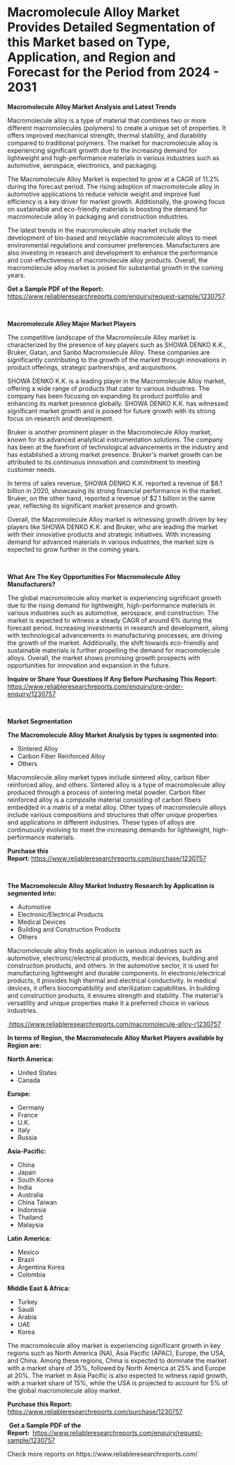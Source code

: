 <p><h1>Macromolecule Alloy Market Provides Detailed Segmentation of this Market based on Type, Application, and Region and Forecast for the Period from 2024 - 2031</h1></p><p><strong>Macromolecule Alloy Market Analysis and Latest Trends</strong></p>
<p><p>Macromolecule alloy is a type of material that combines two or more different macromolecules (polymers) to create a unique set of properties. It offers improved mechanical strength, thermal stability, and durability compared to traditional polymers. The market for macromolecule alloy is experiencing significant growth due to the increasing demand for lightweight and high-performance materials in various industries such as automotive, aerospace, electronics, and packaging.</p><p>The Macromolecule Alloy Market is expected to grow at a CAGR of 11.2% during the forecast period. The rising adoption of macromolecule alloy in automotive applications to reduce vehicle weight and improve fuel efficiency is a key driver for market growth. Additionally, the growing focus on sustainable and eco-friendly materials is boosting the demand for macromolecule alloy in packaging and construction industries.</p><p>The latest trends in the macromolecule alloy market include the development of bio-based and recyclable macromolecule alloys to meet environmental regulations and consumer preferences. Manufacturers are also investing in research and development to enhance the performance and cost-effectiveness of macromolecule alloy products. Overall, the macromolecule alloy market is poised for substantial growth in the coming years.</p></p>
<p><strong>Get a Sample PDF of the Report:&nbsp;</strong> <a href="https://www.reliableresearchreports.com/enquiry/request-sample/1230757">https://www.reliableresearchreports.com/enquiry/request-sample/1230757</a></p>
<p>&nbsp;</p>
<p><strong>Macromolecule Alloy Major Market Players</strong></p>
<p><p>The competitive landscape of the Macromolecule Alloy market is characterized by the presence of key players such as SHOWA DENKO K.K., Bruker, Gatan, and Sanbo Macromolecule Alloy. These companies are significantly contributing to the growth of the market through innovations in product offerings, strategic partnerships, and acquisitions.</p><p>SHOWA DENKO K.K. is a leading player in the Macromolecule Alloy market, offering a wide range of products that cater to various industries. The company has been focusing on expanding its product portfolio and enhancing its market presence globally. SHOWA DENKO K.K. has witnessed significant market growth and is poised for future growth with its strong focus on research and development.</p><p>Bruker is another prominent player in the Macromolecule Alloy market, known for its advanced analytical instrumentation solutions. The company has been at the forefront of technological advancements in the industry and has established a strong market presence. Bruker's market growth can be attributed to its continuous innovation and commitment to meeting customer needs.</p><p>In terms of sales revenue, SHOWA DENKO K.K. reported a revenue of $8.1 billion in 2020, showcasing its strong financial performance in the market. Bruker, on the other hand, reported a revenue of $2.1 billion in the same year, reflecting its significant market presence and growth.</p><p>Overall, the Macromolecule Alloy market is witnessing growth driven by key players like SHOWA DENKO K.K. and Bruker, who are leading the market with their innovative products and strategic initiatives. With increasing demand for advanced materials in various industries, the market size is expected to grow further in the coming years.</p></p>
<p>&nbsp;</p>
<p><strong>What Are The Key Opportunities For Macromolecule Alloy Manufacturers?</strong></p>
<p><p>The global macromolecule alloy market is experiencing significant growth due to the rising demand for lightweight, high-performance materials in various industries such as automotive, aerospace, and construction. The market is expected to witness a steady CAGR of around 6% during the forecast period. Increasing investments in research and development, along with technological advancements in manufacturing processes, are driving the growth of the market. Additionally, the shift towards eco-friendly and sustainable materials is further propelling the demand for macromolecule alloys. Overall, the market shows promising growth prospects with opportunities for innovation and expansion in the future.</p></p>
<p><strong>Inquire or Share Your Questions If Any Before Purchasing This Report:</strong> <a href="https://www.reliableresearchreports.com/enquiry/pre-order-enquiry/1230757">https://www.reliableresearchreports.com/enquiry/pre-order-enquiry/1230757</a></p>
<p>&nbsp;</p>
<p><strong>Market Segmentation</strong></p>
<p><strong>The Macromolecule Alloy Market Analysis by types is segmented into:</strong></p>
<p><ul><li>Sintered Alloy</li><li>Carbon Fiber Reinforced Alloy</li><li>Others</li></ul></p>
<p><p>Macromolecule alloy market types include sintered alloy, carbon fiber reinforced alloy, and others. Sintered alloy is a type of macromolecule alloy produced through a process of sintering metal powder. Carbon fiber reinforced alloy is a composite material consisting of carbon fibers embedded in a matrix of a metal alloy. Other types of macromolecule alloys include various compositions and structures that offer unique properties and applications in different industries. These types of alloys are continuously evolving to meet the increasing demands for lightweight, high-performance materials.</p></p>
<p><strong>Purchase this Report:&nbsp;</strong><a href="https://www.reliableresearchreports.com/purchase/1230757">https://www.reliableresearchreports.com/purchase/1230757</a></p>
<p>&nbsp;</p>
<p><strong>The Macromolecule Alloy Market Industry Research by Application is segmented into:</strong></p>
<p><ul><li>Automotive</li><li>Electronic/Electrical Products</li><li>Medical Devices</li><li>Building and Construction Products</li><li>Others</li></ul></p>
<p><p>Macromolecule alloy finds application in various industries such as automotive, electronic/electrical products, medical devices, building and construction products, and others. In the automotive sector, it is used for manufacturing lightweight and durable components. In electronic/electrical products, it provides high thermal and electrical conductivity. In medical devices, it offers biocompatibility and sterilization capabilities. In building and construction products, it ensures strength and stability. The material's versatility and unique properties make it a preferred choice in various industries.</p></p>
<p><a href="https://www.reliableresearchreports.com/macromolecule-alloy-r1230757">&nbsp;https://www.reliableresearchreports.com/macromolecule-alloy-r1230757</a></p>
<p><strong>In terms of Region, the Macromolecule Alloy Market Players available by Region are:</strong></p>
<p>
    <p> <strong> North America: </strong>
        <ul>
            <li>United States</li>
            <li>Canada</li>
        </ul>
        </p> 
    <p> <strong> Europe: </strong>
        <ul>
            <li>Germany</li>
            <li>France</li>
            <li>U.K.</li>
            <li>Italy</li>
            <li>Russia</li>
        </ul>
        </p> 
    <p> <strong> Asia-Pacific: </strong>
        <ul>
            <li>China</li>
            <li>Japan</li>
            <li>South Korea</li>
            <li>India</li>
            <li>Australia</li>
            <li>China Taiwan</li>
            <li>Indonesia</li>
            <li>Thailand</li>
            <li>Malaysia</li>
        </ul>
        </p> 
    <p> <strong> Latin America: </strong>
        <ul>
            <li>Mexico</li>
            <li>Brazil</li>
            <li>Argentina Korea</li>
            <li>Colombia</li>
        </ul>
        </p> 
    <p> <strong> Middle East & Africa: </strong>
        <ul>
            <li>Turkey</li>
            <li>Saudi</li>
            <li>Arabia</li>
            <li>UAE</li>
            <li>Korea</li>
        </ul>
    </p>
    </p>
<p><p>The macromolecule alloy market is experiencing significant growth in key regions such as North America (NA), Asia Pacific (APAC), Europe, the USA, and China. Among these regions, China is expected to dominate the market with a market share of 35%, followed by North America at 25% and Europe at 20%. The market in Asia Pacific is also expected to witness rapid growth, with a market share of 15%, while the USA is projected to account for 5% of the global macromolecule alloy market.</p></p>
<p><strong>Purchase this Report: </strong><a href="https://www.reliableresearchreports.com/purchase/1230757">https://www.reliableresearchreports.com/purchase/1230757</a></p>
<p>&nbsp;<strong>Get a Sample PDF of the Report:&nbsp;&nbsp;</strong><a href="https://www.reliableresearchreports.com/enquiry/request-sample/1230757">https://www.reliableresearchreports.com/enquiry/request-sample/1230757</a></p>
<p><strong></strong></p>
<p>Check more reports on https://www.reliableresearchreports.com/</p>
